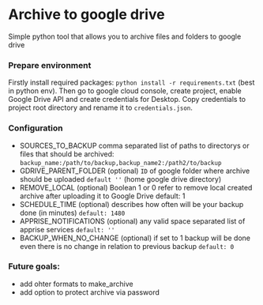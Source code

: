 # Archive to google drive
Simple python tool that allows you to archive files and folders to google drive

### Prepare environment
Firstly install required packages: `python install -r requirements.txt` (best in python env). Then go to google cloud console, create project, enable Google Drive API and create credentials for Desktop. Copy credentials to project root directory and rename it to `credentials.json`.

### Configuration
- SOURCES_TO_BACKUP
    comma separated list of paths to directorys or files that should be archived:
    `backup_name:/path/to/backup,backup_name2:/path2/to/backup`
- GDRIVE_PARENT_FOLDER (optional)
    `ID` of google folder where archive should be uploaded
    `default ''` (home google drive directory)
- REMOVE_LOCAL (optional)
    Boolean 1 or 0 refer to remove local created archive after uploading it to Google Drive
    default: 1
- SCHEDULE_TIME (optional)
    describes how often will be your backup done (in minutes)
    `default: 1480`
- APPRISE_NOTIFICATIONS (optional)
    any valid space separated list of apprise services
    `default: ''`
- BACKUP_WHEN_NO_CHANGE (optional)
    if set to 1 backup will be done even there is no change in relation to previous backup
    `default: 0`

### Future goals:
- add ohter formats to make_archive
- add option to protect archive via password
